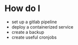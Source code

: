 # How do I
- set up a gitlab pipeline
- deploy a containerized service
- create a backup
- create useful cronjobs

